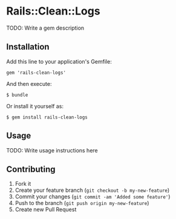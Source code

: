 # Rails::Clean::Logs

TODO: Write a gem description

## Installation

Add this line to your application's Gemfile:

    gem 'rails-clean-logs'

And then execute:

    $ bundle

Or install it yourself as:

    $ gem install rails-clean-logs

## Usage

TODO: Write usage instructions here

## Contributing

1. Fork it
2. Create your feature branch (`git checkout -b my-new-feature`)
3. Commit your changes (`git commit -am 'Added some feature'`)
4. Push to the branch (`git push origin my-new-feature`)
5. Create new Pull Request
